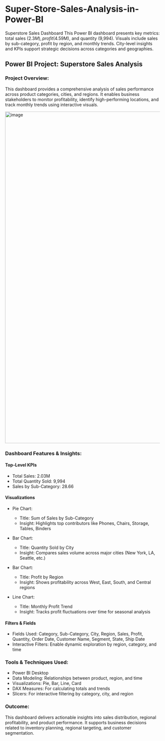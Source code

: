 # Super-Store-Sales-Analysis-in-Power-BI
Superstore Sales Dashboard This Power BI dashboard presents key metrics: total sales ($2.3M), profit ($4.59M), and quantity (9,994). Visuals include sales by sub-category, profit by region, and monthly trends. City-level insights and KPIs support strategic decisions across categories and geographies.


##  Power BI Project: Superstore Sales Analysis

###  Project Overview:
This dashboard provides a comprehensive analysis of sales performance across product categories, cities, and regions. It enables business stakeholders to monitor profitability, identify high-performing locations, and track monthly trends using interactive visuals.


<img width="1920" height="1080" alt="image" src="https://github.com/user-attachments/assets/4a39c0d6-7c00-497d-9294-1dabf0ba8718" />


###  Dashboard Features & Insights:

#### Top-Level KPIs
- Total Sales: 2.03M  
- Total Quantity Sold: 9,994  
- Sales by Sub-Category: 28.66

####  Visualizations
- Pie Chart:  
  - Title: Sum of Sales by Sub-Category  
  - Insight: Highlights top contributors like Phones, Chairs, Storage, Tables, Binders

- Bar Chart:  
  - Title: Quantity Sold by City  
  - Insight: Compares sales volume across major cities (New York, LA, Seattle, etc.)

- Bar Chart:  
  - Title: Profit by Region  
  - Insight: Shows profitability across West, East, South, and Central regions

- Line Chart:  
  - Title: Monthly Profit Trend  
  - Insight: Tracks profit fluctuations over time for seasonal analysis

#### Filters & Fields
- Fields Used: Category, Sub-Category, City, Region, Sales, Profit, Quantity, Order Date, Customer Name, Segment, State, Ship Date  
- Interactive Filters: Enable dynamic exploration by region, category, and time



###  Tools & Techniques Used:
- Power BI Desktop
- Data Modeling: Relationships between product, region, and time
- Visualizations: Pie, Bar, Line, Card
- DAX Measures: For calculating totals and trends
- Slicers: For interactive filtering by category, city, and region


###  Outcome:
This dashboard delivers actionable insights into sales distribution, regional profitability, and product performance. It supports business decisions related to inventory planning, regional targeting, and customer segmentation.

